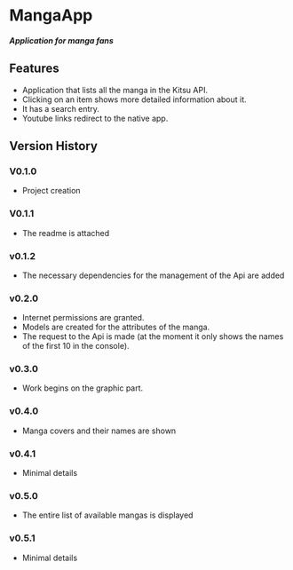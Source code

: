 # MangaApp
##### Application for manga fans

## Features

- Application that lists all the manga in the Kitsu API.
- Clicking on an item shows more detailed information about it.
- It has a search entry.
- Youtube links redirect to the native app.

## Version History

### V0.1.0
- Project creation

### V0.1.1
- The readme is attached

### v0.1.2
- The necessary dependencies for the management of the Api are added

### v0.2.0
- Internet permissions are granted.
- Models are created for the attributes of the manga.
- The request to the Api is made (at the moment it only shows the names of the first 10 in the console).

### v0.3.0
- Work begins on the graphic part.

### v0.4.0
- Manga covers and their names are shown

### v0.4.1
- Minimal details

### v0.5.0
- The entire list of available mangas is displayed

### v0.5.1
- Minimal details